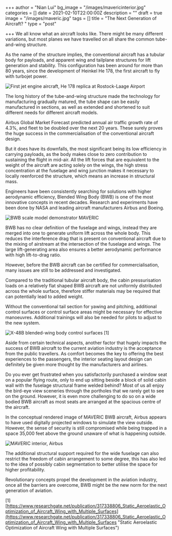 +++
author = "Nian Lui"
bg_image = "/images/mavericinterior.jpg"
categories = []
date = 2021-02-10T22:00:00Z
description = ""
draft = true
image = "/images/maveric.jpg"
tags = []
title = "The Next Generation of Aircraft? "
type = "post"

+++
We all know what an aircraft looks like. There might be many different variations, but most planes we have travelled on all share the common tube-and-wing structure.

As the name of the structure implies, the conventional aircraft has a tubular body for payloads, and apparent wing and tailplane structures for lift generation and stability. This configuration has been around for more than 80 years, since the development of Heinkel He 178, the first aircraft to fly with turbojet power.

![](/images/he178.jpg "First jet engine aircraft, He 178 replica at Rostock-Laage Airport")

The long history of the tube-and-wing structure made the technology for manufacturing gradually matured, the tube shape can be easily manufactured in sections, as well as extended and shortened to suit different needs for different aircraft models.

Airbus Global Market Forecast predicted annual air traffic growth rate of 4.3%, and fleet to be doubled over the next 20 years. These surely proves the huge success in the commercialisation of the conventional aircraft design.

But it does have its downfalls, the most significant being its low efficiency in carrying payloads, as the body makes close to zero contribution to sustaining the flight in mid-air. All the lift forces that are equivalent to the weight of the aircraft are acting solely on the wings, the high stress concentration at the fuselage and wing junction makes it necessary to locally reenforced the structure, which means an increase in structural mass.

Engineers have been consistently searching for solutions with higher aerodynamic efficiency, Blended Wing Body (BWB) is one of the most innovative concepts in recent decades. Research and experiments have been done by NASA and leading aircraft manufacturers Airbus and Boeing.

![](/images/maveric.jpg "BWB scale model demonstrator MAVERIC")

BWB has no clear definition of the fuselage and wings, instead they are merged into one to generate uniform lift across the whole body. This reduces the interference drag that is present on conventional aircraft due to the mixing of airstream at the intersection of the fuselage and wings. The large lift-generating area also ensures a better aerodynamic performance with high lift-to-drag ratio.

However, before the BWB aircraft can be certified for commercialisation, many issues are still to be addressed and investigated.

Compared to the traditional tubular aircraft body, the cabin pressurisation loads on a relatively flat shaped BWB aircraft are not uniformly distributed across the whole surface, therefore stiffer materials may be required that can potentially lead to added weight.

Without the conventional tail section for yawing and pitching, additional control surfaces or control surface areas might be necessary for effective manoeuvres. Additional trainings will also be needed for pilots to adjust to the new system.

![](/images/x48b.png "X-48B blended-wing body control surfaces [1]")

Aside from certain technical aspects, another factor that hugely impacts the success of BWB aircraft to the current aviation industry is the acceptance from the public travellers. As comfort becomes the key to offering the best experiences to the passengers, the interior seating layout design can definitely be given more thought by the manufacturers and airlines.

Do you ever get frustrated when you satisfactorily purchased a window seat on a popular flying route, only to end up sitting beside a block of solid cabin wall with the fuselage structural frame welded behind? Most of us all enjoy the bird-eye view sceneries through the portholes that we rarely get to see on the ground. However, it is even more challenging to do so on a wide bodied BWB aircraft as most seats are arranged at the spacious centre of the aircraft.

In the conceptual rendered image of MAVERIC BWB aircraft, Airbus appears to have used digitally projected windows to simulate the view outside. However, the sense of security is still compromised while being trapped in a space 35,000 feet above the ground unaware of what is happening outside.

![](/images/mavericinterior.jpg "MAVERIC interior, Airbus")

The additional structural support required for the wide fuselage can also restrict the freedom of cabin arrangement to some degree, this has also led to the idea of possibly cabin segmentation to better utilise the space for higher profitability.

Revolutionary concepts propel the development in the aviation industry, once all the barriers are overcome, BWB might be the new norm for the next generation of aviation.

\[1\] [https://www.researchgate.net/publication/317338806_Static_Aeroelastic_Optimization_of_Aircraft_Wing_with_Multiple_Surfaces](https://www.researchgate.net/publication/317338806_Static_Aeroelastic_Optimization_of_Aircraft_Wing_with_Multiple_Surfaces "Static Aeroelastic Optimization of Aircraft Wing with Multiple Surfaces")